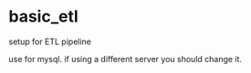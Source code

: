 # basic_etl
setup for ETL pipeline

use for mysql. if using a different server you should change it. 
